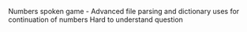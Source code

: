 Numbers spoken game - Advanced file parsing and dictionary uses for continuation of numbers
Hard to understand question
